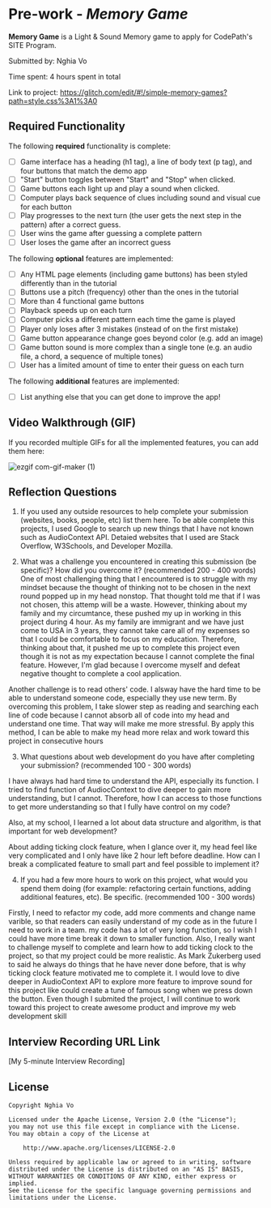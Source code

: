 # Pre-work - *Memory Game*

**Memory Game** is a Light & Sound Memory game to apply for CodePath's SITE Program. 

Submitted by: Nghia Vo

Time spent: 4 hours spent in total

Link to project: https://glitch.com/edit/#!/simple-memory-games?path=style.css%3A1%3A0

## Required Functionality

The following **required** functionality is complete:

* [ ] Game interface has a heading (h1 tag), a line of body text (p tag), and four buttons that match the demo app
* [ ] "Start" button toggles between "Start" and "Stop" when clicked. 
* [ ] Game buttons each light up and play a sound when clicked. 
* [ ] Computer plays back sequence of clues including sound and visual cue for each button
* [ ] Play progresses to the next turn (the user gets the next step in the pattern) after a correct guess. 
* [ ] User wins the game after guessing a complete pattern
* [ ] User loses the game after an incorrect guess

The following **optional** features are implemented:

* [ ] Any HTML page elements (including game buttons) has been styled differently than in the tutorial
* [ ] Buttons use a pitch (frequency) other than the ones in the tutorial
* [ ] More than 4 functional game buttons
* [ ] Playback speeds up on each turn
* [ ] Computer picks a different pattern each time the game is played
* [ ] Player only loses after 3 mistakes (instead of on the first mistake)
* [ ] Game button appearance change goes beyond color (e.g. add an image)
* [ ] Game button sound is more complex than a single tone (e.g. an audio file, a chord, a sequence of multiple tones)
* [ ] User has a limited amount of time to enter their guess on each turn

The following **additional** features are implemented:

- [ ] List anything else that you can get done to improve the app!

## Video Walkthrough (GIF)

If you recorded multiple GIFs for all the implemented features, you can add them here:

![ezgif com-gif-maker (1)](https://user-images.githubusercontent.com/27200158/164864765-2f58c4b1-8275-47f2-bb04-ee3f66eb9ea3.gif)


## Reflection Questions
1. If you used any outside resources to help complete your submission (websites, books, people, etc) list them here. 
To be able complete this projects, I used Google to search up new things that I have not known such as AudioContext API. Detaied websites that I used are Stack Overflow, W3Schools, and Developer Mozilla. 

2. What was a challenge you encountered in creating this submission (be specific)? How did you overcome it? (recommended 200 - 400 words) 
One of most challenging thing that I encountered is to struggle with my mindset because the thought of thinking not to be chosen in the next round popped up in my head nonstop. That thought told me that if I was not chosen, this attemp will be a waste. However, thinking about my family and my circumtance, these pushed my up in working in this project during 4 hour. As my family are immigrant and we have just come to USA in 3 years, they cannot take care all of my expenses so that I could be comfortable to focus on my education. Therefore, thinking about that, it pushed me up to complete this project even though it is not as my expectation because I cannot complete the final feature. However, I'm glad because I overcome myself and defeat negative thought to complete a cool application. 

Another challenge is to read others' code. I alsway have the hard time to be able to understand someone code, especially they use new term. By overcoming this problem, I take slower step as reading and searching each line of code because I cannot absorb all of code into my head and understand one time. That way will make me more stressful. By apply this method, I can be able to make my head more relax and work toward this project in consecutive hours

3. What questions about web development do you have after completing your submission? (recommended 100 - 300 words) 

I have always had hard time to understand the API, especially its function. I tried to find function of AudiocContext to dive deeper to gain more understanding, but I cannot. Therefore, how I can access to those functions to get more understanding so that I fully have control on my code?

Also, at my school, I learned a lot about data structure and algorithm, is that important for web development? 

About adding ticking clock feature, when I glance over it, my head feel like very complicated and I only have like 2 hour left before deadline. How can I break a complicated feature to small part and feel possible to implement it?

4. If you had a few more hours to work on this project, what would you spend them doing (for example: refactoring certain functions, adding additional features, etc). Be specific. (recommended 100 - 300 words) 

Firstly, I need to refactor my code, add more comments and change name varible, so that readers can easily understand of my code as in the future I need to work in a team. my code has a lot of very long function, so I wish I could have more time break it down to smaller function. Also, I really want to challenge myself to complete and learn how to add ticking clock to the project, so that my project could be more realistic. As Mark Zukerberg used to said he always do things that he have never done before, that is why ticking clock feature motivated me to complete it. I would love to dive deeper in AudioContext API to explore more feature to improve sound for this project like could create a tune of famous song when we press down the button. Even though I submited the project, I will continue to work toward this project to create awesome product and improve my web development skill



## Interview Recording URL Link

[My 5-minute Interview Recording]



## License

    Copyright Nghia Vo

    Licensed under the Apache License, Version 2.0 (the "License");
    you may not use this file except in compliance with the License.
    You may obtain a copy of the License at

        http://www.apache.org/licenses/LICENSE-2.0

    Unless required by applicable law or agreed to in writing, software
    distributed under the License is distributed on an "AS IS" BASIS,
    WITHOUT WARRANTIES OR CONDITIONS OF ANY KIND, either express or implied.
    See the License for the specific language governing permissions and
    limitations under the License.
